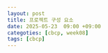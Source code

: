 ```yaml
---
layout: post
title: 프로젝트 구성 요소
date: 2025-05-23  09:00 +09:00
categoties: [cbcp, week08]
tags: [cbcp]
---
```


